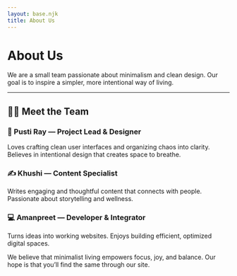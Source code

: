 ```yaml
---
layout: base.njk
title: About Us
---
```


# About Us

We are a small team passionate about minimalism and clean design. Our goal is to inspire a simpler, more intentional way of living.

---

## 👩‍💻 Meet the Team

### 🧠 Pusti Ray — Project Lead & Designer  
Loves crafting clean user interfaces and organizing chaos into clarity. Believes in intentional design that creates space to breathe.

### ✍️ Khushi — Content Specialist  
Writes engaging and thoughtful content that connects with people. Passionate about storytelling and wellness.

### 💻 Amanpreet — Developer & Integrator  
Turns ideas into working websites. Enjoys building efficient, optimized digital spaces.

We believe that minimalist living empowers focus, joy, and balance. Our hope is that you’ll find the same through our site.
